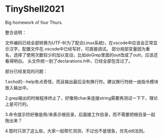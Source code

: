 # TinyShell2021
Big homework of four Thurs.

整合说明：

文件编码已经全部转换为UTF-8(为了配合Linux系统)，在vscode中应该会正常显示汉字，配置文件在.vscode中已经写好，可直接调试。
部分局部变量因为重名，选择了使用次数较少的加以变动，比如doGrep里面的out改成了outt，应该还看得明白。
头文件统一到了declarations.h中，已经全部包含过了。

部分已经发现的问题：

1.echo的--help有点奇怪，而且输出最后没有换行符。建议换行符统一由指令模块放入输出中。

2.grep输出的时候程序终止了，好像用char来连接string需要再测试一下下，理论上是可行的。

3.命令提示符好像是用/来表示根目录，后面接工作目录，而不需要把根目录一起拖出来？

4.暂时只测了这么些，大家一起帮忙测测，不过也不是很急，优先ddl法则。
